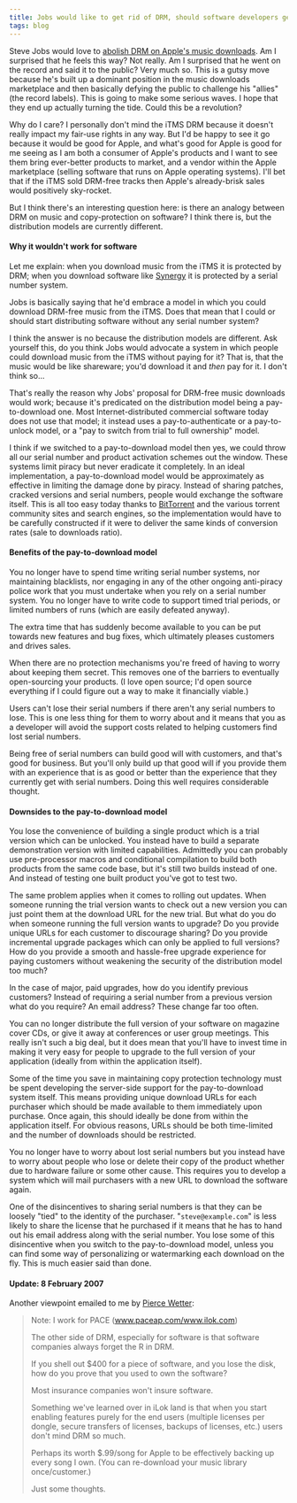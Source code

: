 ```yaml
---
title: Jobs would like to get rid of DRM, should software developers get rid of copy protection?
tags: blog
---
```


Steve Jobs would love to [abolish DRM on Apple's music downloads](http://www.apple.com/hotnews/thoughtsonmusic/). Am I surprised that he feels this way? Not really. Am I surprised that he went on the record and said it to the public? Very much so. This is a gutsy move because he's built up a dominant position in the music downloads marketplace and then basically defying the public to challenge his "allies" (the record labels). This is going to make some serious waves. I hope that they end up actually turning the tide. Could this be a revolution?

Why do I care? I personally don't mind the iTMS DRM because it doesn't really impact my fair-use rights in any way. But I'd be happy to see it go because it would be good for Apple, and what's good for Apple is good for me seeing as I am both a consumer of Apple's products and I want to see them bring ever-better products to market, and a vendor within the Apple marketplace (selling software that runs on Apple operating systems). I'll bet that if the iTMS sold DRM-free tracks then Apple's already-brisk sales would positively sky-rocket.

But I think there's an interesting question here: is there an analogy between DRM on music and copy-protection on software? I think there is, but the distribution models are currently different.





#### Why it wouldn't work for software

Let me explain: when you download music from the iTMS it is protected by DRM; when you download software like [Synergy](http://synergy.wincent.com/) it is protected by a serial number system.

Jobs is basically saying that he'd embrace a model in which you could download DRM-free music from the iTMS. Does that mean that I could or should start distributing software without any serial number system?

I think the answer is no because the distribution models are different. Ask yourself this, do you think Jobs would advocate a system in which people could download music from the iTMS without paying for it? That is, that the music would be like shareware; you'd download it and *then* pay for it. I don't think so...

That's really the reason why Jobs' proposal for DRM-free music downloads would work; because it's predicated on the distribution model being a pay-to-download one. Most Internet-distributed commercial software today does not use that model; it instead uses a pay-to-authenticate or a pay-to-unlock model, or a "pay to switch from trial to full ownership" model.

I think if we switched to a pay-to-download model then yes, we could throw all our serial number and product activation schemes out the window. These systems limit piracy but never eradicate it completely. In an ideal implementation, a pay-to-download model would be approximately as effective in limiting the damage done by piracy. Instead of sharing patches, cracked versions and serial numbers, people would exchange the software itself. This is all too easy today thanks to [BitTorrent](http://en.wikipedia.org/wiki/BitTorrent) and the various torrent community sites and search engines, so the implementation would have to be carefully constructed if it were to deliver the same kinds of conversion rates (sale to downloads ratio).

#### Benefits of the pay-to-download model

You no longer have to spend time writing serial number systems, nor maintaining blacklists, nor engaging in any of the other ongoing anti-piracy police work that you must undertake when you rely on a serial number system. You no longer have to write code to support timed trial periods, or limited numbers of runs (which are easily defeated anyway).

The extra time that has suddenly become available to you can be put towards new features and bug fixes, which ultimately pleases customers and drives sales.

When there are no protection mechanisms you're freed of having to worry about keeping them secret. This removes one of the barriers to eventually open-sourcing your products. (I love open source; I'd open source everything if I could figure out a way to make it financially viable.)

Users can't lose their serial numbers if there aren't any serial numbers to lose. This is one less thing for them to worry about and it means that you as a developer will avoid the support costs related to helping customers find lost serial numbers.

Being free of serial numbers can build good will with customers, and that's good for business. But you'll only build up that good will if you provide them with an experience that is as good or better than the experience that they currently get with serial numbers. Doing this well requires considerable thought.

#### Downsides to the pay-to-download model

You lose the convenience of building a single product which is a trial version which can be unlocked. You instead have to build a separate demonstration version with limited capabilities. Admittedly you can probably use pre-processor macros and conditional compilation to build both products from the same code base, but it's still two builds instead of one. And instead of testing one built product you've got to test two.

The same problem applies when it comes to rolling out updates. When someone running the trial version wants to check out a new version you can just point them at the download URL for the new trial. But what do you do when someone running the full version wants to upgrade? Do you provide unique URLs for each customer to discourage sharing? Do you provide incremental upgrade packages which can only be applied to full versions? How do you provide a smooth and hassle-free upgrade experience for paying customers without weakening the security of the distribution model too much?

In the case of major, paid upgrades, how do you identify previous customers? Instead of requiring a serial number from a previous version what do you require? An email address? These change far too often.

You can no longer distribute the full version of your software on magazine cover CDs, or give it away at conferences or user group meetings. This really isn't such a big deal, but it does mean that you'll have to invest time in making it very easy for people to upgrade to the full version of your application (ideally from within the application itself).

Some of the time you save in maintaining copy protection technology must be spent developing the server-side support for the pay-to-download system itself. This means providing unique download URLs for each purchaser which should be made available to them immediately upon purchase. Once again, this should ideally be done from within the application itself. For obvious reasons, URLs should be both time-limited and the number of downloads should be restricted.

You no longer have to worry about lost serial numbers but you instead have to worry about people who lose or delete their copy of the product whether due to hardware failure or some other cause. This requires you to develop a system which will mail purchasers with a new URL to download the software again.

One of the disincentives to sharing serial numbers is that they can be loosely "tied" to the identity of the purchaser. "`steve@example.com`" is less likely to share the license that he purchased if it means that he has to hand out his email address along with the serial number. You lose some of this disincentive when you switch to the pay-to-download model, unless you can find some way of personalizing or watermarking each download on the fly. This is much easier said than done.

#### Update: 8 February 2007

Another viewpoint emailed to me by [Pierce Wetter](%20http://www.opinionatedbastard.com/archives/000748.html):

> Note: I work for PACE (www.paceap.com/www.ilok.com)
>
> The other side of DRM, especially for software is that software companies always forget the R in DRM.
>
> If you shell out $400 for a piece of software, and you lose the disk, how do you prove that you used to own the software?
>
> Most insurance companies won't insure software.
>
> Something we've learned over in iLok land is that when you start enabling features purely for the end users (multiple licenses per dongle, secure transfers of licenses, backups of licenses, etc.) users don't mind DRM so much.
>
> Perhaps its worth $.99/song for Apple to be effectively backing up every song I own. (You can re-download your music library once/customer.)
>
> Just some thoughts.
